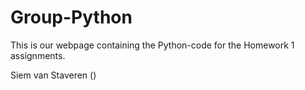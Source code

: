 # Group-Python
This is our webpage containing the Python-code for the Homework 1 assignments.

Siem van Staveren ()
